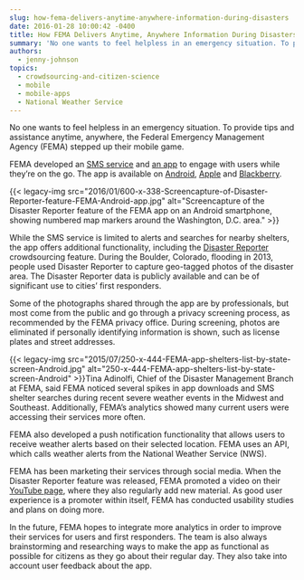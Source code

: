 ```yaml
---
slug: how-fema-delivers-anytime-anywhere-information-during-disasters
date: 2016-01-28 10:00:42 -0400
title: How FEMA Delivers Anytime, Anywhere Information During Disasters
summary: 'No one wants to feel helpless in an emergency situation. To provide tips and assistance anytime, anywhere, the Federal Emergency Management Agency (FEMA) stepped up their mobile game. FEMA developed an SMS service and an app to engage with users while they’re on the go. The app is available on Android, Apple and Blackberry.'
authors:
  - jenny-johnson
topics:
  - crowdsourcing-and-citizen-science
  - mobile
  - mobile-apps
  - National Weather Service
---
```


No one wants to feel helpless in an emergency situation. To provide tips and assistance anytime, anywhere, the Federal Emergency Management Agency (FEMA) stepped up their mobile game.

FEMA developed an [SMS service](https://www.fema.gov/text-messages) and [an app](https://www.fema.gov/mobile-app) to engage with users while they’re on the go. The app is available on [Android](https://play.google.com/store/apps/details?id=gov.fema.mobile.android), [Apple](https://itunes.apple.com/us/app/fema/id474807486?mt=8) and [Blackberry](https://appworld.blackberry.com/webstore/vendor/18869/?countrycode=US&lang=en).

{{< legacy-img src="2016/01/600-x-338-Screencapture-of-Disaster-Reporter-feature-FEMA-Android-app.jpg" alt="Screencapture of the Disaster Reporter feature of the FEMA app on an Android smartphone, showing numbered map markers around the Washington, D.C. area." >}}

While the SMS service is limited to alerts and searches for nearby shelters, the app offers additional functionality, including the [Disaster Reporter](https://www.fema.gov/disaster-reporter) crowdsourcing feature. During the Boulder, Colorado, flooding in 2013, people used Disaster Reporter to capture geo-tagged photos of the disaster area. The Disaster Reporter data is publicly available and can be of significant use to cities’ first responders.

Some of the photographs shared through the app are by professionals, but most come from the public and go through a privacy screening process, as recommended by the FEMA privacy office. During screening, photos are eliminated if personally identifying information is shown, such as license plates and street addresses.

{{< legacy-img src="2015/07/250-x-444-FEMA-app-shelters-list-by-state-screen-Android.jpg" alt="250-x-444-FEMA-app-shelters-list-by-state-screen-Android" >}}Tina Adinolfi, Chief of the Disaster Management Branch at FEMA, said FEMA noticed several spikes in app downloads and SMS shelter searches during recent severe weather events in the Midwest and Southeast. Additionally, FEMA’s analytics showed many current users were accessing their services more often.

FEMA also developed a push notification functionality that allows users to receive weather alerts based on their selected location. FEMA uses an API, which calls weather alerts from the National Weather Service (NWS).

FEMA has been marketing their services through social media. When the Disaster Reporter feature was released, FEMA promoted a video on their [YouTube page](https://www.youtube.com/user/FEMA/featured), where they also regularly add new material. As good user experience is a promoter within itself, FEMA has conducted usability studies and plans on doing more.

In the future, FEMA hopes to integrate more analytics in order to improve their services for users and first responders. The team is also always brainstorming and researching ways to make the app as functional as possible for citizens as they go about their regular day. They also take into account user feedback about the app.
